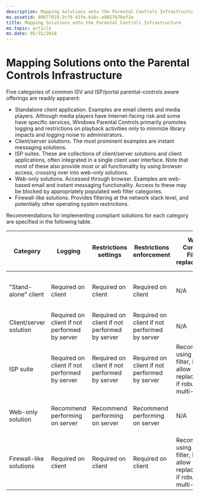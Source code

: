 ```yaml
---
description: Mapping Solutions onto the Parental Controls Infrastructure
ms.assetid: 09677019-2cf9-43fe-b16c-e802767bef3a
title: Mapping Solutions onto the Parental Controls Infrastructure
ms.topic: article
ms.date: 05/31/2018
---
```


# Mapping Solutions onto the Parental Controls Infrastructure

Five categories of common ISV and ISP/portal parental-controls aware offerings are readily apparent:

-   Standalone client application. Examples are email clients and media players. Although media players have Internet-facing risk and some have specific services, Windows Parental Controls primarily promotes logging and restrictions on playback activities only to minimize library impacts and logging noise to administrators.
-   Client/server solutions. The most prominent examples are instant messaging solutions.
-   ISP suites. These are collections of client/server solutions and client applications, often integrated in a single client user interface. Note that most of these also provide most or all functionality by using browser access, crossing over into web-only solutions.
-   Web-only solutions. Accessed through browser. Examples are web-based email and instant messaging functionality. Access to these may be blocked by appropriately populated web filter categories.
-   Firewall-like solutions. Provides filtering at the network stack level, and potentially other operating system restrictions.

Recommendations for implementing compliant solutions for each category are specified in the following table.



| Category                           | Logging                                                  | Restrictions settings                                    | Restrictions enforcement                                 | Web Content Filter replacement                                                        | Use of extensibility link for logging and settings access               |
|------------------------------------|----------------------------------------------------------|----------------------------------------------------------|----------------------------------------------------------|---------------------------------------------------------------------------------------|-------------------------------------------------------------------------|
| "Stand-alone" client<br/>    | Required on client<br/>                            | Required on client<br/>                            | Required on client<br/>                            | N/A<br/>                                                                        | Required, will be exe. May simply invoke app UI navigation<br/>   |
| Client/server solution<br/>  | Required on client if not performed by server<br/> | Required on client if not performed by server<br/> | Required on client if not performed by server<br/> | N/A<br/>                                                                        | Required, will be exe<br/>                                        |
| ISP suite<br/>               | Required on client if not performed by server<br/> | Required on client if not performed by server<br/> | Required on client if not performed by server<br/> | Recommend using WPC filter, but allow replacement if robust for multi-user<br/> | Required, will be exe<br/>                                        |
| Web-only solution<br/>       | Recommend performing on server<br/>                | Recommend performing on server<br/>                | Recommend performing on server<br/>                | N/A<br/>                                                                        | Recommended. Expose server logging and settings by using exe<br/> |
| Firewall-like solutions<br/> | Required on client<br/>                            | Required on client<br/>                            | Required on client<br/>                            | Recommend using WPC filter, but allow replacement if robust for multi-user<br/> | Required, will be exe<br/>                                        |



 

 

 




